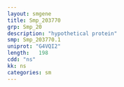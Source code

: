 ```yaml
---
layout: smgene
title: Smp_203770
grp: Smp_20
description: "hypothetical protein"
smp: Smp_203770.1
uniprot: "G4VQI2"
length:   198
cdd: "ns"
kk: ns
categories: sm
---
```


